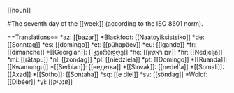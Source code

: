 [[noun]]

#The seventh day of the [[week]] (according to the ISO 8601 norm).

==Translations==
*az: [[bazar]]
*Blackfoot: [[Naatoyiksistsiko]]
*de: [[Sonntag]]
*es: [[domingo]]
*et: [[pühapäev]]
*eu: [[igande]]
*fr: [[dimanche]]
*[[Georgian]]: [[კვირადღე]]
*he: [[יום ראשון]]
*hr: [[Nedjelja]]
*mi: [[rätapu]]
*nl: [[zondag]]
*pl: [[niedziela]]
*pt: [[Domingo]]
*[[Ruanda]]: [[Kwamungu]]
*[[Serbian]]: [[недеља]]
*[[Slovak]]: [[nedel'a]]
*[[Somali]]: [[Axad]]
*[[Sotho]]: [[Sontaha]]
*sq: [[e diel]]
*sv: [[söndag]]
*Wolof: [[Dibéer]]
*yi: [[זונטיק]]